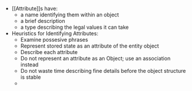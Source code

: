 - [[Attribute]]s have:
	- a name identifying them within an object
	- a brief description
	- a type describing the legal values it can take
- Heuristics for Identifying Attributes:
	- Examine possesive phrases
	- Represent stored state as an attribute of the entity object
	- Describe each attribute
	- Do not represent an attribute as an Object; use an association instead
	- Do not waste time describing fine details before the object structure is stable
	- 